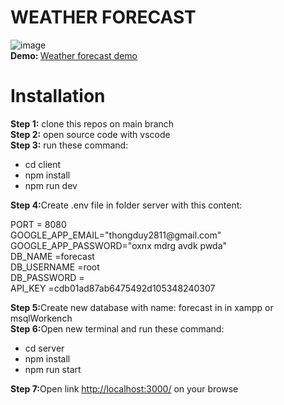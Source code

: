 # WEATHER FORECAST
![image](https://github.com/DuyThong28/weather-forecast/assets/116278919/ef94cbb6-b247-4224-96e1-900249552693)
<br/><b>Demo: </b><a href="https://www.youtube.com/watch?v=lypsnomIpp4">Weather forecast demo</a>
# Installation
<b>Step 1:</b> clone this repos on main branch<br/>
<b>Step 2:</b> open source code with vscode<br/>
<b>Step 3:</b> run these command:
<ul>
  <li>cd client</li>
  <li>npm install</li>
    <li>npm run dev</li>
</ul>
<b>Step 4:</b>Create .env file in folder server with this content:  <br/>
<p>PORT = 8080<br/>
GOOGLE_APP_EMAIL="thongduy2811@gmail.com"<br/>
GOOGLE_APP_PASSWORD="oxnx mdrg avdk pwda"<br/>
DB_NAME =forecast<br/>
DB_USERNAME =root<br/>
DB_PASSWORD =<br/>
API_KEY =cdb01ad87ab6475492d105348240307
</p>
<b>Step 5:</b>Create new database with name: forecast in in xampp or msqlWorkench <br/>
<b>Step 6:</b>Open new terminal and run these command: <br/>
<ul>
  <li>cd server</li>
  <li>npm install</li>
    <li>npm run start</li>
</ul>
<b>Step 7:</b>Open link <a href="http://localhost:3000/">http://localhost:3000/</a> on your browse<br/>
